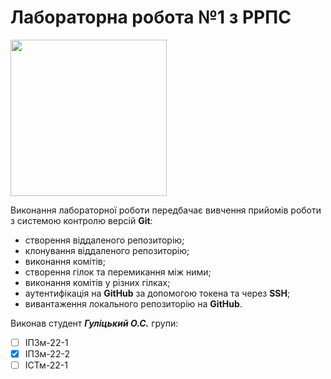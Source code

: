 # Лабораторна робота №1 з РРПС
<img src="https://media.ztu.edu.ua/wp-content/uploads/2020/02/Group-6-1-1536x465.png" width="250">

Виконання лабораторної роботи передбачає вивчення прийомів роботи з системою контролю версій **Git**:

- створення віддаленого репозиторію;
- клонування віддаленого репозиторію;
- виконання комітів;
- створення гілок та перемикання між ними;
- виконання комітів у різних гілках;
- аутентифікація на **GitHub** за допомогою токена та через **SSH**;
- вивантаження локального репозиторію на **GitHub**.

Виконав студент **_Гуліцький О.С._** групи:
- [ ] ІПЗм-22-1
- [x] ІПЗм-22-2
- [ ] ІСТм-22-1
